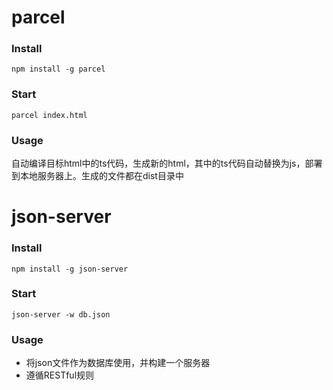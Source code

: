 # parcel
### Install
`npm install -g parcel`
### Start
`parcel index.html`
### Usage
自动编译目标html中的ts代码，生成新的html，其中的ts代码自动替换为js，部署到本地服务器上。生成的文件都在dist目录中
# json-server
### Install
`npm install -g json-server`
### Start
`json-server -w db.json`
### Usage
- 将json文件作为数据库使用，并构建一个服务器
- 遵循RESTful规则